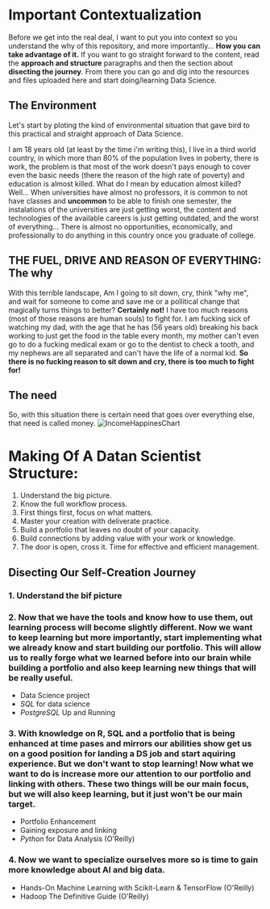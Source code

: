 # Important Contextualization
Before we get into the real deal, I want to put you into context so you understand the why of this repository, and more importantly... **How you can take advantage of it.** If you want to go straight forward to the content, read the **approach and structure** paragraphs and then the section about **disecting the journey**. From there you can go and dig into the resources and files uploaded here and start doing/learning Data Science. 

## The Environment
Let's start by ploting the kind of environmental situation that gave bird to this practical and straight approach of Data Science.

I am 18 years old (at least by the time i'm writing this), I live in a third world country, in which more than 80% of the population lives in poberty, there is work, the problem is that most of the work doesn't pays enough to cover even the basic needs (there the reason of the high rate of poverty) and education is almost killed. What do I mean by education almost killed? Well... When universities have almost no professors, it is common to not have classes and **uncommon** to be able to finish one semester, the instalations of the universities are just getting worst, the content and technologies of the available careers is just getting outdated, and the worst of everything... There is almost no opportunities, economically, and professionally to do anything in this country once you graduate of college. 

## THE FUEL, DRIVE AND REASON OF EVERYTHING: The why
With this terrible landscape, Am I going to sit down, cry, think "why me", and wait for someone to come and save me or a pollitical change that magically turns things to better? **Certainly not!** I have too much reasons (most of those reasons are human souls) to fight for. I am fucking sick of watching my dad, with the age that he has (56 years old) breaking his back working to just get the food in the table every month, my mother can't even go to do a fucking medical exam or go to the dentist to check a tooth, and my nephews are all separated and can't have the life of a normal kid. **So there is no fucking reason to sit down and cry, there is too much to fight for!**

## The need
So, with this situation there is certain need that goes over everything else, that need is called money. 
![IncomeHappinesChart](https://happierhuman.com/wp-content/uploads/2012/08/life-satisfaction-vs-family-income3.png)


# Making Of A Datan Scientist Structure:
 1. Understand the big picture.
 2. Know the full workflow process.
 3. First things first, focus on what matters.
 4. Master your creation with deliverate practice.
 5. Build a portfolio that leaves no doubt of your capacity.
 6. Build connections by adding value with your work or knowledge.
 7. The door is open, cross it. Time for effective and efficient management.

## Disecting Our Self-Creation Journey


### 1. Understand the bif picture


### 2. Now that we have the tools and know how to use them, out learning process will become slightly different. Now we want to keep learning but more importantly, start implementing what we already know and **start building our portfolio.** This will allow us to really forge what we learned before into our brain while building a portfolio and also keep learning new things that will be really useful.
   * Data Science project
   * *SQL* for data science
   * *PostgreSQL* Up and Running
### 3. With knowledge on R, SQL and a portfolio that is being enhanced at time pases and mirrors our abilities show get us on a good position for landing a DS job and start aquiring experience. But we don't want to stop learning! Now what we want to do is increase more our attention to our portfolio and linking with others. These two things will be our main focus, but we will also keep learning, but it just won't be our main target. 
   * Portfolio Enhancement
   * Gaining exposure and linking 
   * *Python* for Data Analysis (O'Reilly)
### 4. Now we want to specialize ourselves more so is time to gain more knowledge about AI and big data.
   * Hands-On Machine Learning with Scikit-Learn & TensorFlow (O'Reilly)
   * Hadoop The Definitive Guide (O'Reilly)
